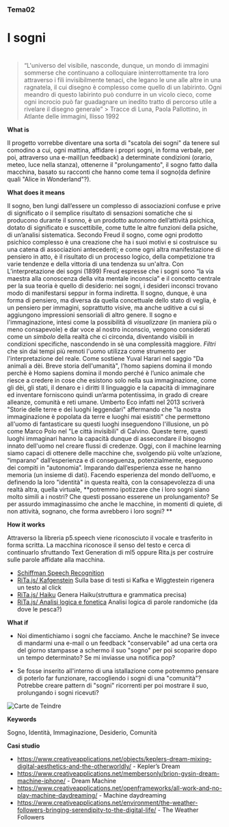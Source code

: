 ### Tema02 <h3>

# I sogni <h1>

> “L'universo del visibile, nasconde, dunque, un mondo di immagini sommerse che continuano a colloquiare ininterrottamente tra loro attraverso i fili invisibilmente tenaci, che legano le une alle altre in una ragnatela, il cui disegno è complesso come quello di un labirinto. Ogni meandro di questo labirinto può condurre in un vicolo cieco, come ogni incrocio può far guadagnare un inedito tratto di percorso utile a rivelare il disegno generale” >
Tracce di Luna, Paola Pallottino, in Atlante delle immagini, Ilisso 1992

**What is**

Il progetto vorrebbe diventare una sorta di "scatola dei sogni" da tenere sul comodino a cui, ogni mattina, affidare i propri sogni, in forma verbale, per poi, attraverso una e-mail(un feedback) a determinate condizioni (orario, meteo, luce nella stanza), ottenerne il "prolungamento", il sogno fatto dalla macchina, basato su racconti che hanno come tema il sogno(da definire quali "Alice in Wonderland"?). 

**What does it means**

Il sogno, ben lungi dall’essere un complesso di associazioni confuse e prive di significato o il semplice risultato di sensazioni somatiche che si producono durante il sonno, è un prodotto autonomo dell’attività psichica, dotato di significato e suscettibile, come tutte le altre funzioni della psiche, di un’analisi sistematica. 
Secondo Freud il sogno, come ogni prodotto psichico complesso è una creazione che ha i suoi motivi e si costruisce su una catena di associazioni antecedenti; e come ogni altra manifestazione di pensiero in atto, è il risultato di un processo logico, della competizione tra varie tendenze e della vittoria di una tendenza su un'altra. Con L’interpretazione dei sogni (1899) Freud espresse che i sogni sono “la via maestra alla conoscenza della vita mentale inconscia” e il concetto centrale per la sua teoria è quello di desiderio: nei sogni, i desideri inconsci trovano modo di manifestarsi seppur in forma indiretta. Il sogno, dunque, è una forma di pensiero, ma diversa da quella concettuale dello stato di veglia, è un pensiero per immagini, soprattutto visive, ma anche uditive a cui si aggiungono impressioni sensoriali di altro genere. 
Il sogno e l'immaginazione, intesi come la possibilità di *visualizzare* (in maniera più o meno consapevole) e dar voce al nostro inconscio, vengono considerati come un *simbolo* della realtà che ci circonda, diventando visibili in condizioni specifiche, nascondendo in sè una complessità maggiore. 
*Filtri* che sin dai tempi più remoti l'uomo utilizza come strumento per l'interpretazione del reale. Come sostiene Yuval Harari nel saggio "Da animali a dèi. Breve storia dell'umanità", l'homo sapiens domina il mondo perchè è Homo sapiens domina il mondo perché è l’unico animale che riesce a credere in cose che esistono solo nella sua immaginazione, come gli dèi, gli stati, il denaro e i diritti Il linguaggio e la capacità di immaginare ed inventare forniscono quindi un’arma potentissima, in grado di creare alleanze, comunità e  reti umane. Umberto Eco infatti nel 2013 scriverà "Storie delle terre e dei luoghi leggendari" affermando che "la nostra immaginazione è popolata da terre e luoghi mai esistiti" che permettono all'uomo di fantasticare su questi luoghi inseguendono l'illusione, un pò come Marco Polo nel "Le città invisibili" di Calvino. Queste terre, questi luoghi immaginari hanno la capacità dunque di assecondare il bisogno innato dell'uomo nel creare flussi di credenze.
Oggi, con il machine learning siamo capaci di ottenere delle macchine che, svolgendo più volte un’azione, “imparano” dall’esperienza e di conseguenza, potenzialmente, eseguono dei compiti in “autonomia”. Imparando dall’esperienza esse ne hanno memoria (un insieme di dati). Facendo esperienza del mondo dell’uomo, e definendo la loro "identità" in questa realtà, con la consapevolezza di una realtà altra, quella virtuale, **potremmo ipotizzare che i loro sogni siano molto simili a i nostri? Che questi possano esserene un prolungamento? Se per assurdo immaginassimo che anche le macchine, in momenti di quiete, di non attività, sognano, che forma avrebbero i loro sogni? **

**How it works**

Attraverso la libreria p5.speech viene riconosciuto il vocale e trasferito in forma scritta. 
La macchina riconosce il senso del testo e cerca di continuarlo sfruttando Text Generation di ml5 oppure Rita.js per costruire sulle parole affidate alla macchina. 

- [Schiffman Speech Recognition](https://github.com/CodingTrain/website/tree/f01284ea40f3d746f6112b5303781d4e137707f8/Courses/programming_with_text/session10/10-04_Speech_Recognition_with_p5.Speech)
- [RiTa.js/ Kafgenstein](https://rednoise.org/rita/examples/p5js/Kafgenstein/#source) Sulla base di testi si Kafka e Wiggtestein rigenera un testo al click 
- [RiTa.js/ Haiku](https://rednoise.org/rita/examples/p5js/HaikuGrammar/#source) Genera Haiku(struttura e grammatica precisa)
- [RiTa.js/ Analisi logica e fonetica](https://rednoise.org/rita/examples/p5js/Analysis/) Analisi logica di parole randomiche (da dove le pesca?)


**What if**

- Noi dimentichiamo i sogni che facciamo. Anche le macchine? Se invece di mandarmi una e-mail o un feedback "conservabile" ad una certa ora del giorno stampasse a schermo il suo "sogno" per poi scoparire dopo un tempo determinato? Se mi inviasse una notifica pop?

- Se fosse inserito all'interno di una istallazione come potremmo pensare di poterlo far funzionare, raccogliendo i sogni di una "comunità"? Potrebbe creare pattern di "sogni" ricorrenti per poi mostrare il suo, prolungando i sogni ricevuti? 


![Carte de Teindre](https://i.imgur.com/G56XfTt.jpg)

**Keywords**

Sogno, Identità, Immaginazione, Desiderio, Comunità 

**Casi studio**

- https://www.creativeapplications.net/objects/keplers-dream-mixing-digital-aesthetics-and-the-otherworldly/ - Kepler’s Dream
- https://www.creativeapplications.net/membersonly/brion-gysin-dream-machine-iphone/ - Dream Machine
- https://www.creativeapplications.net/openframeworks/all-work-and-no-play-machine-daydreaming/ - Machine daydreaming
- https://www.creativeapplications.net/environment/the-weather-followers-bringing-serendipity-to-the-digital-life/ - The Weather Followers
